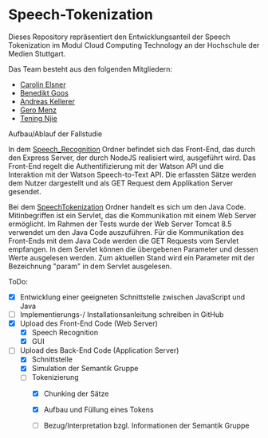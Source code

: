 # Speech-Tokenization

Dieses Repository repräsentiert den Entwicklungsanteil der Speech Tokenization im Modul Cloud Computing Technology an der Hochschule der Medien Stuttgart.

Das Team besteht aus den folgenden Mitgliedern: 
- [Carolin Elsner](https://github.com/CarolinElsner)
- [Benedikt Goos](https://github.com/BenediktGoos)
- [Andreas Kellerer](https://github.com/AndreasKellerer)
- [Gero Menz](https://github.com/GeroMenz)
- [Tening Njie](https://github.com/teningnjie)

Aufbau/Ablauf der Fallstudie

In dem [Speech_Recognition](Speech_Recognition) Ordner befindet sich das Front-End, das durch den Express Server, der durch NodeJS realisiert wird, ausgeführt wird. Das Front-End regelt die Authentifizierung mit der Watson API und die Interaktion mit der Watson Speech-to-Text API. Die erfassten Sätze werden dem Nutzer dargestellt und als GET Request dem Applikation Server gesendet.

Bei dem [SpeechTokenization](SpeechTokenization) Ordner handelt es sich um den Java Code. Mitinbegriffen ist ein Servlet, das die Kommunikation mit einem Web Server ermöglicht. Im Rahmen der Tests wurde der Web Server Tomcat 8.5 verwendet um den Java Code auszuführen. Für die Kommunikation des Front-Ends mit dem Java Code werden die GET Requests vom Servlet empfangen. In dem Servlet können die übergebenen Parameter und dessen Werte ausgelesen werden. Zum aktuellen Stand wird ein Parameter mit der Bezeichnung "param" in dem Servlet ausgelesen.

ToDo:
- [x] Entwicklung einer geeigneten Schnittstelle zwischen JavaScript und Java
- [ ] Implementierungs-/ Installationsanleitung schreiben in GitHub
- [x] Upload des Front-End Code (Web Server)
  - [x] Speech Recognition
  - [x] GUI
- [ ] Upload des Back-End Code (Application Server)
  - [x] Schnittstelle
  - [x] Simulation der Semantik Gruppe
  - [ ] Tokenizierung
    - [x] Chunking der Sätze
    - [x] Aufbau und Füllung eines Tokens
    - [ ] Bezug/Interpretation bzgl. Informationen der Semantik Gruppe
 
